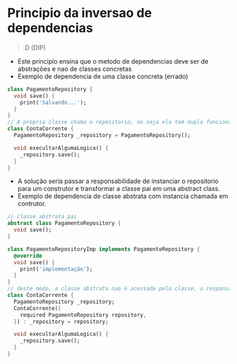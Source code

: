 # Principio da inversao de dependencias
>D (DIP)
-   Este principio ensina que o metodo de dependencias deve ser de abstrações e nao de classes concretas
- Exemplo de dependencia de uma classe concreta (errado)
```dart
class PagamentoRepository {
  void save() {
    print('Salvando...');
  }
}
// A propria classe chama o repositorio, ou seja ela tem dupla funcionalidade o que fere a principio SRP e deixa o repositorio vuneravel a quem acessar a classe ContaCorrente
class ContaCorrente {
  PagamentoRepository _repository = PagamentoRepository();

  void execultarAlgumaLogica() {
    _repository.save();
  }
}
```
-   A solução seria passar a responsabilidade de instanciar o repositorio para um construtor e transformar a classe pai em uma abstract class.
-   Exemplo  de dependencia de classe abstrata com instancia chamada em contrutor.
```dart
// classe abstrata pai
abstract class PagamentoRepository {
  void save();
}

class PagamentoRepositoryImp implements PagamentoRepository {
  @override
  void save() {
    print('implementação');
  }
}
// deste modo, a classe abstrata nao é acessada pela classe, a responsabilidade de passar o repositorio agora é de quem chamar a classe ContaCorrente
class ContaCorrente {
  PagamentoRepository _repository;
  ContaCorrente({
    required PagamentoRepository repository,
  }) : _repository = repository;

  void execultarAlgumaLogica() {
    _repository.save();
  }
}
```